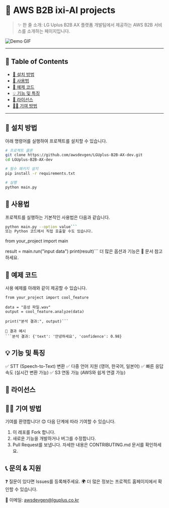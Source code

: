 # 📌 AWS B2B ixi-AI projects

> ✨ 한 줄 소개: LG Uplus B2B AX 플랫폼 개발팀에서 제공하는 AWS B2B 서비스를 소개하는 페이지입니다. 

![Demo GIF](https://your-demo-url.com/demo.gif)  

---

## 📖 Table of Contents
- [🔧 설치 방법](#-설치-방법)
- [🚀 사용법](#-사용법)
- [🔬 예제 코드](#-예제-코드)
- [💡 기능 및 특징](#-기능-및-특징)
- [📄 라이선스](#-라이선스)
- [👨‍💻 기여 방법](#-기여-방법)

---

## 🔧 설치 방법

아래 명령어를 실행하여 프로젝트를 설치할 수 있습니다.

```bash
# 프로젝트 클론
git clone https://github.com/awsdevgen/LGUplus-B2B-AX-dev.git
cd LGUplus-B2B-AX-dev

# 필수 패키지 설치
pip install -r requirements.txt

# 실행
python main.py
```

## 🚀 사용법
프로젝트를 실행하는 기본적인 사용법은 다음과 같습니다.

```bash
python main.py --option value```
또는 Python 코드에서 직접 호출할 수도 있습니다.
```
from your_project import main

result = main.run("input data")
print(result)```
더 많은 옵션과 기능은 📘 문서 참고하세요.

## 🔬 예제 코드
사용 예제를 아래와 같이 제공할 수 있습니다.
```
from your_project import cool_feature

data = "음성 파일.wav"
output = cool_feature.analyze(data)

print("분석 결과:", output)```

📌 결과 예시
```분석 결과: {'text': '안녕하세요', 'confidence': 0.98}
```


## 💡 기능 및 특징
✅ STT (Speech-to-Text) 변환
✅ 다중 언어 지원 (영어, 한국어, 일본어)
✅ 빠른 응답 속도 (실시간 변환 가능)
✅ S3 연동 가능 (AWS와 쉽게 연결 가능)

## 📄 라이선스


## 👨‍💻 기여 방법
기여를 환영합니다! 😊
다음 단계에 따라 기여할 수 있습니다.

1. 이 레포를 Fork 합니다.
2. 새로운 기능을 개발하거나 버그를 수정합니다.
3. Pull Request를 보냅니다.
자세한 내용은 CONTRIBUTING.md 문서를 확인하세요.

## 📞 문의 & 지원
❓ 질문이 있다면 Issues를 등록해주세요.
🌍 더 많은 정보는 프로젝트 홈페이지에서 확인할 수 있습니다.

📧 이메일: awsdevgen@lguplus.co.kr
